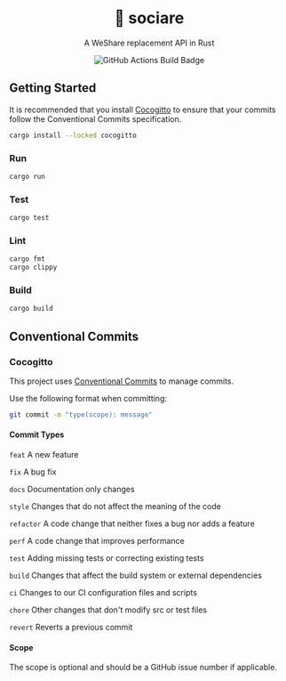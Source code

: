 <h1 align="center">
  🤝 sociare
</h1>

<p align="center">
  A WeShare replacement API in Rust
</p>

<p align="center">
  <img src="https://github.com/alexampersandria/sociare/actions/workflows/rust.yml/badge.svg" alt="GitHub Actions Build Badge" />
</p>

## Getting Started

It is recommended that you install [Cocogitto](https://github.com/cocogitto/cocogitto) to ensure that your commits follow the Conventional Commits specification.

```bash
cargo install --locked cocogitto
```

### Run

```bash
cargo run
```

### Test

```bash
cargo test
```

### Lint

```bash
cargo fmt
cargo clippy
```

### Build

```bash
cargo build
```

## Conventional Commits

### Cocogitto

This project uses [Conventional Commits](https://www.conventionalcommits.org/en/v1.0.0/) to manage commits.

Use the following format when committing:

```bash
git commit -m "type(scope): message"
```

#### Commit Types

`feat` A new feature

`fix` A bug fix

`docs` Documentation only changes

`style` Changes that do not affect the meaning of the code

`refactor` A code change that neither fixes a bug nor adds a feature

`perf` A code change that improves performance

`test` Adding missing tests or correcting existing tests

`build` Changes that affect the build system or external dependencies

`ci` Changes to our CI configuration files and scripts

`chore` Other changes that don't modify src or test files

`revert` Reverts a previous commit

#### Scope

The scope is optional and should be a GitHub issue number if applicable.